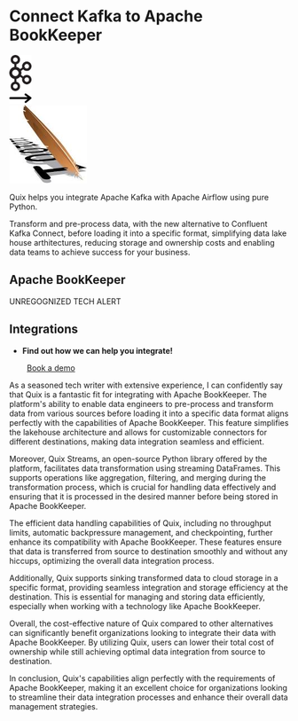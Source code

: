 # Connect Kafka to Apache BookKeeper

<div class="connect-images cards blog-grid-card" markdown>
<div>
<img src="../images/kafka_logo.png" width="40px" />
</div>
<div>
<img src="../images/arrow.svg" width="40px" />
</div>
<div>
<img src="./images/apache-bookkeeper_1.jpg" />
</div>
</div>

Quix helps you integrate Apache Kafka with Apache Airflow using pure Python.

Transform and pre-process data, with the new alternative to Confluent Kafka Connect, before loading it into a specific format, simplifying data lake house arthitectures, reducing storage and ownership costs and enabling data teams to achieve success for your business.

## Apache BookKeeper

UNREGOGNIZED TECH ALERT

## Integrations

<div class="grid cards" markdown>

- __Find out how we can help you integrate!__

    <a class="md-button md-button--primary" href="https://share.hsforms.com/1iW0TmZzKQMChk0lxd_tGiw4yjw2?__hstc=175542013.2303933fbd746c0ac86d9ccbe9bc9100.1728383268831.1729603416735.1729620918855.31&__hssc=175542013.1.1729620918855&__hsfp=2132701734" target="_blank" style="margin:.5rem;">Book a demo</a>

</div>


As a seasoned tech writer with extensive experience, I can confidently say that Quix is a fantastic fit for integrating with Apache BookKeeper. The platform's ability to enable data engineers to pre-process and transform data from various sources before loading it into a specific data format aligns perfectly with the capabilities of Apache BookKeeper. This feature simplifies the lakehouse architecture and allows for customizable connectors for different destinations, making data integration seamless and efficient.

Moreover, Quix Streams, an open-source Python library offered by the platform, facilitates data transformation using streaming DataFrames. This supports operations like aggregation, filtering, and merging during the transformation process, which is crucial for handling data effectively and ensuring that it is processed in the desired manner before being stored in Apache BookKeeper.

The efficient data handling capabilities of Quix, including no throughput limits, automatic backpressure management, and checkpointing, further enhance its compatibility with Apache BookKeeper. These features ensure that data is transferred from source to destination smoothly and without any hiccups, optimizing the overall data integration process.

Additionally, Quix supports sinking transformed data to cloud storage in a specific format, providing seamless integration and storage efficiency at the destination. This is essential for managing and storing data efficiently, especially when working with a technology like Apache BookKeeper.

Overall, the cost-effective nature of Quix compared to other alternatives can significantly benefit organizations looking to integrate their data with Apache BookKeeper. By utilizing Quix, users can lower their total cost of ownership while still achieving optimal data integration from source to destination.

In conclusion, Quix's capabilities align perfectly with the requirements of Apache BookKeeper, making it an excellent choice for organizations looking to streamline their data integration processes and enhance their overall data management strategies.

